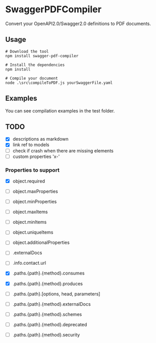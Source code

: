 # SwaggerPDFCompiler
Convert your OpenAPI2.0/Swagger2.0 definitions to PDF documents.

## Usage
```
# Download the tool 
npm install swagger-pdf-compiler

# Install the dependencies
npm install

# Compile your document
node .\src\compileToPDF.js yourSwaggerFile.yaml
```

## Examples
You can see compilation examples in the test folder.

## TODO
- [x] descriptions as markdown
- [x] link ref to models
- [ ] check if crash when there are missing elements
- [ ] custom properties 'x-'

### Properties to support
- [x] object.required
- [ ] object.maxProperties
- [ ] object.minProperties
- [ ] object.maxItems
- [ ] object.minItems
- [ ] object.uniqueItems
- [ ] object.additionalProperties

- [ ] .externalDocs
- [ ] .info.contact.url

- [x] .paths.{path}.{method}.consumes
- [x] .paths.{path}.{method}.produces
- [ ] .paths.{path}.[options, head, parameters]
- [ ] .paths.{path}.{method}.externalDocs
- [ ] .paths.{path}.{method}.schemes
- [ ] .paths.{path}.{method}.deprecated
- [ ] .paths.{path}.{method}.security
